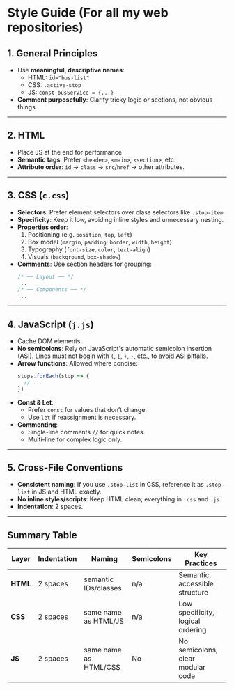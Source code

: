 # Style Guide (For all my web repositories)

## 1. General Principles
- Use **meaningful, descriptive names**:
  - HTML: `id="bus-list"`
  - CSS: `.active-stop`
  - JS: `const busService = {...}`
- **Comment purposefully**: Clarify tricky logic or sections, not obvious things.

---

## 2. HTML
- Place JS at the end for performance
- **Semantic tags**: Prefer `<header>`, `<main>`, `<section>`, etc.
- **Attribute order**: `id` → `class` → `src`/`href` → other attributes.

---

## 3. CSS (`c.css`)

- **Selectors**: Prefer element selectors over class selectors like `.stop-item`.
- **Specificity**: Keep it low, avoiding inline styles and unnecessary nesting.
- **Properties order**:
  1. Positioning (e.g. `position`, `top`, `left`)
  2. Box model (`margin`, `padding`, `border`, `width`, `height`)
  3. Typography (`font-size`, `color`, `text-align`)
  4. Visuals (`background`, `box-shadow`)
- **Comments**: Use section headers for grouping:
  ```css
  /* ── Layout ── */
  ...
  /* ── Components ── */
  ...
  ```

---

## 4. JavaScript (`j.js`)
- Cache DOM elements
- **No semicolons**: Rely on JavaScript's automatic semicolon insertion (ASI). Lines must not begin with `(`, `[`, `+`, `-`, etc., to avoid ASI pitfalls.
- **Arrow functions**: Allowed where concise:
  ```js
  stops.forEach(stop => {
    // ...
  })
  ```
- **Const & Let**:
  - Prefer `const` for values that don’t change.
  - Use `let` if reassignment is necessary.
- **Commenting**:
  - Single-line comments `//` for quick notes.
  - Multi-line for complex logic only.

---

## 5. Cross-File Conventions
- **Consistent naming**: If you use `.stop-list` in CSS, reference it as `.stop-list` in JS and HTML exactly.
- **No inline styles/scripts**: Keep HTML clean; everything in `.css` and `.js`.
- **Indentation**: 2 spaces.

---

## Summary Table

| Layer     | Indentation | Naming           | Semicolons | Key Practices                      |
|-----------|-------------|------------------|------------|------------------------------------|
| **HTML**  | 2 spaces    | semantic IDs/classes | n/a        | Semantic, accessible structure     |
| **CSS**   | 2 spaces    | same name as HTML/JS | n/a        | Low specificity, logical ordering  |
| **JS**    | 2 spaces    | same name as HTML/CSS |  No       | No semicolons, clear modular code  |
